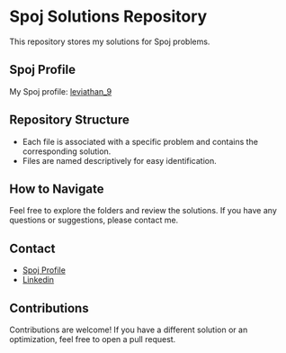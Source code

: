 # Spoj Solutions Repository

This repository stores my solutions for Spoj problems.

## Spoj Profile

My Spoj profile: [leviathan_9](https://br.spoj.com/users/leviathan_9/)

## Repository Structure

- Each file is associated with a specific problem and contains the corresponding solution.
- Files are named descriptively for easy identification.

## How to Navigate

Feel free to explore the folders and review the solutions. If you have any questions or suggestions, please contact me.

## Contact

- [Spoj Profile](https://br.spoj.com/users/leviathan_9/)
- [Linkedin](http://www.linkedin.com/in/ojo%C3%A3osoares)

## Contributions

Contributions are welcome! If you have a different solution or an optimization, feel free to open a pull request.
